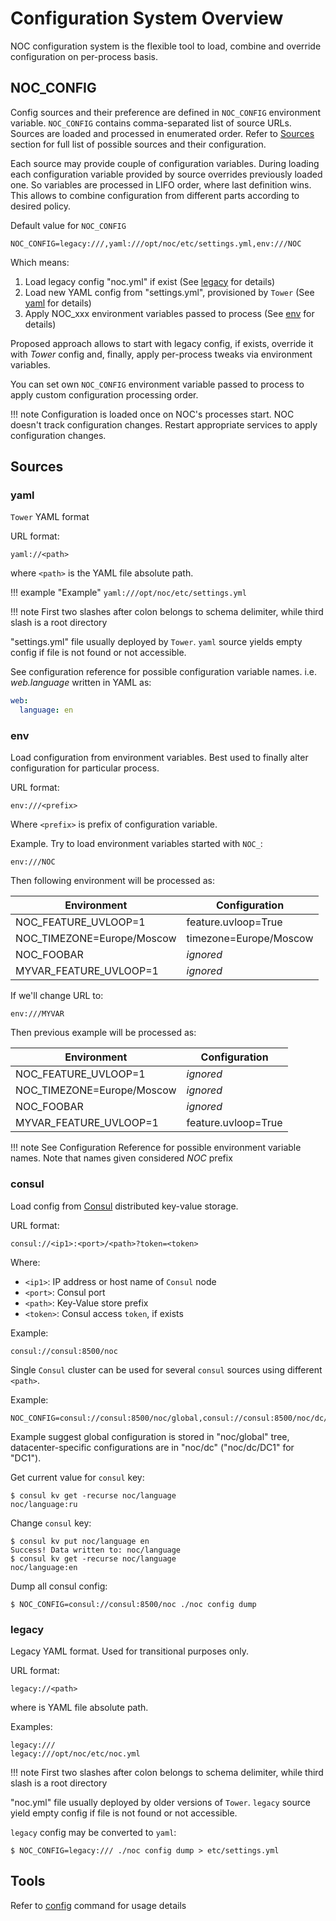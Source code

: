 # Configuration System Overview

NOC configuration system is the flexible tool to load, combine
and override configuration on per-process basis.

## NOC_CONFIG

Config sources and their preference are defined in `NOC_CONFIG`
environment variable. `NOC_CONFIG` contains comma-separated list of source URLs.
Sources are loaded and processed in enumerated order.
Refer to [Sources](#sources) section for full list of possible
sources and their configuration.

Each source may provide couple of configuration variables. During loading
each configuration variable provided by source overrides previously
loaded one. So variables are processed in LIFO order, where last
definition wins. This allows to combine configuration from different
parts according to desired policy.

Default value for `NOC_CONFIG`

```
NOC_CONFIG=legacy:///,yaml:///opt/noc/etc/settings.yml,env:///NOC
```

Which means:

1. Load legacy config "noc.yml" if exist (See [legacy](#legacy) for details)
2. Load new YAML config from "settings.yml", provisioned by `Tower` (See [yaml](#yaml) for details)
3. Apply NOC_xxx environment variables passed to process (See [env](#env) for details)

Proposed approach allows to start with legacy config, if exists, override
it with *Tower* config and, finally, apply per-process tweaks via
environment variables.

You can set own `NOC_CONFIG` environment variable passed to process
to apply custom configuration processing order.

<!-- prettier-ignore -->
!!! note
    Configuration is loaded once on NOC's processes start.
    NOC doesn't track configuration changes.
    Restart appropriate services to apply configuration changes.

## Sources

### yaml

`Tower` YAML format

URL format:

```
yaml://<path>
```

where `<path>` is the YAML file absolute path.

<!-- prettier-ignore -->
!!! example "Example"
    ```
    yaml:///opt/noc/etc/settings.yml
    ```

<!-- prettier-ignore -->
!!! note
    First two slashes after colon belongs to schema delimiter, while
    third slash is a root directory

"settings.yml" file usually deployed by `Tower`.
`yaml` source yields empty config if file is not found or not accessible.

See configuration reference for possible configuration variable names.
i.e. _web.language_ written in YAML as:

```yaml
web:
  language: en
```

### env

Load configuration from environment variables. Best used to finally
alter configuration for particular process.

URL format:

```
env:///<prefix>
```

Where `<prefix>` is prefix of configuration variable.

Example. Try to load environment variables started with `NOC_`:

```
env:///NOC
```

Then following environment will be processed as:

Environment | Configuration
--- | ---
NOC_FEATURE_UVLOOP=1 |feature.uvloop=True
NOC_TIMEZONE=Europe/Moscow | timezone=Europe/Moscow
NOC_FOOBAR | _ignored_
MYVAR_FEATURE_UVLOOP=1 | _ignored_

If we'll change URL to:
```
env:///MYVAR
```

Then previous example will be processed as:

Environment | Configuration
--- | ---
NOC_FEATURE_UVLOOP=1 | _ignored_
NOC_TIMEZONE=Europe/Moscow | _ignored_
NOC_FOOBAR | _ignored_
MYVAR_FEATURE_UVLOOP=1 | feature.uvloop=True

<!-- prettier-ignore -->
!!! note
    See Configuration Reference for possible environment variable names.
    Note that names given considered *NOC* prefix

### consul

Load config from [Consul](https://www.consul.io/) distributed key-value
storage.

URL format:
```
consul://<ip1>:<port>/<path>?token=<token>
```

Where:

* `<ip1>`: IP address or host name of `Consul` node
* `<port>`: Consul port
* `<path>`: Key-Value store prefix
* `<token>`: Consul access `token`, if exists

Example:
```
consul://consul:8500/noc
```
    

Single `Consul` cluster can be used for several `consul` sources
using different `<path>`.

Example:
```
NOC_CONFIG=consul://consul:8500/noc/global,consul://consul:8500/noc/dc/DC1
```

Example suggest global configuration is stored in "noc/global" tree,
datacenter-specific configurations are in "noc/dc" ("noc/dc/DC1" for "DC1").

Get current value for `consul` key:
```
$ consul kv get -recurse noc/language
noc/language:ru
```

Change `consul` key:
```
$ consul kv put noc/language en
Success! Data written to: noc/language
$ consul kv get -recurse noc/language
noc/language:en
```

Dump all consul config:

```
$ NOC_CONFIG=consul://consul:8500/noc ./noc config dump
```

### legacy

Legacy YAML format. Used for transitional purposes only.

URL format:

```
legacy://<path>
```

where _<path>_ is YAML file absolute path.

Examples:

```
legacy:///
legacy:///opt/noc/etc/noc.yml
```

<!-- prettier-ignore -->
!!! note
First two slashes after colon belongs to schema delimiter, while
third slash is a root directory

"noc.yml" file usually deployed by older versions of `Tower`.
`legacy` source yield empty config if file is not found or not accessible.

`legacy` config may be converted to `yaml`:

```
$ NOC_CONFIG=legacy:/// ./noc config dump > etc/settings.yml
```

## Tools

Refer to [config](../man/config.md) command for usage details
